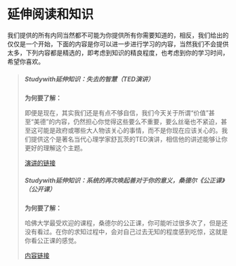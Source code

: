 # 延伸阅读和知识

我们提供的所有内同当然都不可能为你提供所有你需要知道的，相反，我们给出的仅仅是一个开始，下面的内容是你可以进一步进行学习的内容，当然我们不会提供太多，下列内容都是精选的，即考虑到知识的精良程度，也考虑到你的学习时间，希望你喜欢。

> ##### Studywith延伸知识：失去的智慧（TED演讲）
>
> **为何要了解：**
>
> 即便是现在，其实我们还是有点不够自信，我们今天关于所谓“价值”甚至“美德”的内容，仍然担心你觉得这些要么不重要，要么丝毫也不紧迫，甚至这可能是政府或哪些大人物该关心的事情，而不是你现在应该关心的。我们提供这个是著名当代心理学家舒瓦茨的TED演讲，相信他的讲述能够让你更好的理解这个主题。
>
> [演讲的链接](https://www.ted.com/talks/barry_schwartz_on_our_loss_of_wisdom)
>
> ##### Studywith延伸知识：系统的再次唤起善对于你的意义，桑德尔《公正课》（公开课）
>
> **为何要了解：**
>
> 哈佛大学最受欢迎的课程，桑德尔的公正课，你可能听过很多次了，但是还没有看过。在你的求知过程中，会对自己过去无知的程度感到吃惊，这就是你看公正课的感觉。
>
> [内容链接](http://open.163.com/special/justice/)



